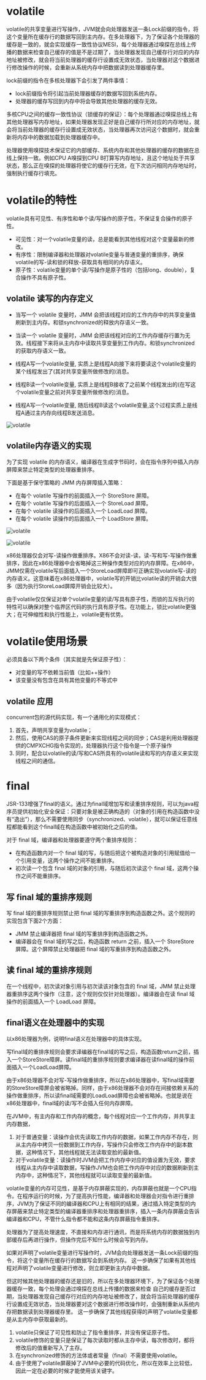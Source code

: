 # volatile
volatile的共享变量进行写操作，JVM就会向处理器发送一条Lock前缀的指令，将这个变量所在缓存行的数据写回到主内存。在多处理器下，为了保证各个处理器的缓存是一致的，就会实现缓存一致性协议MESI，每个处理器通过嗅探在总线上传播的数据来检查自己缓存的值是不是过期了，当处理器发现自己缓存行对应的内存地址被修改，就会将当前处理器的缓存行设置成无效状态，当处理器对这个数据进行修改操作的时候，会重新从系统内存中把数据读到处理器缓存里。
    
lock前缀的指令在多核处理器下会引发了两件事情：    
- lock前缀指令将引起当前处理器缓存的数据写回到系统内存。
- 处理器的缓存写回到内存中将会导致其他处理器的缓存无效。
    
多核CPU之间的缓存一致性协议（锁缓存的保证）：每个处理器通过嗅探总线上有其他处理器写内存地址，如果处理器发现正好是自己缓存行所对应的内存地址，就会将当前处理器的缓存行设置成无效状态，当处理器再次访问这个数据时，就会重新将内存中的数据加载到处理器缓存中。
    
处理器使用嗅探技术保证它的内部缓存、系统内存和其他处理器的缓存的数据在总线上保持一致。例如CPU A嗅探到CPU B打算写内存地址，且这个地址处于共享状态，那么正在嗅探的处理器将使它的缓存行无效，在下次访问相同内存地址时，强制执行缓存行填充。
    

# volatile的特性
volatile具有可见性、有序性和单个读/写操作的原子性，不保证复合操作的原子性。
    
- 可见性：对一个volatile变量的读，总是能看到其他线程对这个变量最新的修改。
- 有序性：限制编译器和处理器对volatile变量与普通变量的重排序，确保volatile的写-读和锁的释放-获取具有相同的内存语义。
- 原子性：volatile变量的单个读/写操作是原子性的（包括long、double），复合操作不具有原子性。
    

## volatile 读写的内存定义
- 当写一个 volatile 变量时，JMM 会把该线程对应的工作内存中的共享变量值刷新到主内存。和锁synchronized的释放内存语义一致。
- 当读一个 volatile 变量时，JMM 会把该线程对应的工作内存缓存行置为无效。线程接下来将从主内存中读取共享变量到工作内存。和锁synchronized的获取内存语义一致。
    
- 线程A写一个volatile变量, 实质上是线程A向接下来将要读这个volatile变量的某个线程发出了(其对共享变量所做修改的)消息。
- 线程B读一个volatile变量, 实质上是线程B接收了之前某个线程发出的(在写这个volatile变量之前对共享变量所做修改的)消息。
- 线程A写一个volatile变量, 随后线程B读这个volatile变量,这个过程实质上是线程A通过主内存向线程B发送消息。
    
![volatile](../../../../resources/images/jmm/volatile.jpg)  
    
## volatile内存语义的实现
为了实现 volatile 的内存语义，编译器在生成字节码时，会在指令序列中插入内存屏障来禁止特定类型的处理器重排序。
    
下面是基于保守策略的 JMM 内存屏障插入策略：
- 在每个 volatile 写操作的前面插入一个 StoreStore 屏障。
- 在每个 volatile 写操作的后面插入一个 StoreLoad 屏障。
- 在每个 volatile 读操作的后面插入一个 LoadLoad 屏障。
- 在每个 volatile 读操作的后面插入一个 LoadStore 屏障。
    
![volatile](../../../../resources/images/jmm/volatile-read.jpg)  
    
![volatile](../../../../resources/images/jmm/volatile-write.jpg)  
    
x86处理器仅会对写-读操作做重排序。X86不会对读-读，读-写和写-写操作做重排序，因此在x86处理器中会省略掉这三种操作类型对应的内存屏障。在x86中，JMM仅需在volatile写后面插入一个StoreLoad屏障即可正确实现volatile写-读的内存语义。这意味着在x86处理器中，volatile写的开销比volatile读的开销会大很多（因为执行StoreLoad屏障开销会比较大）。
    
由于volatile仅仅保证对单个volatile变量的读/写具有原子性，而锁的互斥执行的特性可以确保对整个临界区代码的执行具有原子性。在功能上，锁比volatile更强大；在可伸缩性和执行性能上，volatile更有优势。
    

# volatile使用场景
必须具备以下两个条件（其实就是先保证原子性）：    
- 对变量的写不依赖当前值（比如++操作）
- 该变量没有包含在具有其他变量的不等式中
    

## volatile 应用
concurrent包的源代码实现，有一个通用化的实现模式：
1. 首先，声明共享变量为volatile；
2. 然后，使用CAS的原子条件更新来实现线程之间的同步；CAS是利用处理器提供的CMPXCHG指令实现的，处理器执行这个指令是一个原子操作
3. 同时，配合以volatile的读/写和CAS所具有的volatile读和写的内存语义来实现线程之间的通信。
    

# final
JSR-133增强了final的语义。通过为final域增加写和读重排序规则，可以为java程序员提供初始化安全保证：只要对象是被正确构造的（对象的引用在构造函数中没有“逸出”），那么不需要使用同步（synchronized、volatile），就可以保证任意线程都能看到这个final域在构造函数中被初始化之后的值。
    
对于 final 域，编译器和处理器要遵守两个重排序规则：    
- 在构造函数内对一个 final 域的写，与随后把这个被构造对象的引用赋值给一个引用变量，这两个操作之间不能重排序。
- 初次读一个包含 final 域的对象的引用，与随后初次读这个 final 域，这两个操作之间不能重排序。
    
## 写 final 域的重排序规则
写 final 域的重排序规则禁止把 final 域的写重排序到构造函数之外。这个规则的实现包含下面2个方面：
    
- JMM 禁止编译器把 final 域的写重排序到构造函数之外。
- 编译器会在 final 域的写之后，构造函数 return 之前，插入一个 StoreStore 屏障。这个屏障禁止处理器把 final 域的写重排序到构造函数之外。
    
## 读 final 域的重排序规则
在一个线程中，初次读对象引用与初次读该对象包含的 final 域，JMM 禁止处理器重排序这两个操作（注意，这个规则仅仅针对处理器）。编译器会在读 final 域操作的前面插入一个 LoadLoad 屏障。
    
## final语义在处理器中的实现
以x86处理器为例，说明final语义在处理器中的具体实现。
    
写final域的重排序规则会要求译编器在final域的写之后，构造函数return之前，插入一个StoreStore障屏。读final域的重排序规则要求编译器在读final域的操作前面插入一个LoadLoad屏障。
    
由于x86处理器不会对写-写操作做重排序，所以在x86处理器中，写final域需要的StoreStore障屏会被省略掉。同样，由于x86处理器不会对存在间接依赖关系的操作做重排序，所以读final域需要的LoadLoad屏障也会被省略掉。也就是说在x86处理器中，final域的读/写不会插入任何内存屏障。
    
















在JVM中，有主内存和工作内存的概念，每个线程对应一个工作内存，并共享主内存数据，
1. 对于普通变量：读操作会优先读取工作内存的数据，如果工作内存不存在，则从主内存中拷贝一份数据到工作内存，写操作只会修改工作内存中的副本数据，这种情况下，其他线程就无法读取变脸的最新值。
2. 对于volatile变量：读操作时JVM会把工作内存中对应的值设置为无效，要求线程从主内存中读取数据，写操作JVM也会把工作内存中对应的数据刷新到主内存中，这种情况下，其他线程就可以读取变量的最新值。

volatile变量的内存可见性，是基于内存屏蔽实现的，内存屏蔽也就是一个CPU指令。在程序运行的时候，为了提高执行性能，编译器和处理器会对指令进行重排序，JVM为了保证不同的编译器和CPU上有相同的结果，通过插入特定类型的内存屏蔽来禁止特定类型的编译器重排序和处理器重排序，插入一条内存屏蔽会告诉编译器和CPU，不管什么指令都不能和这条内存屏蔽指令重排序。

处理器为了提高处理速度，不直接和内存进行通讯，而是将系统内存的数据独到内部缓存后再进行操作，但操作完后不知什么时候会写到内存。

如果对声明了volatile变量进行写操作时，JVM会向处理器发送一条Lock前缀的指令，将这个变量所在缓存行的数据写会到系统内存。 这一步确保了如果有其他线程对声明了volatile变量进行修改，则立即更新主内存中数据。

但这时候其他处理器的缓存还是旧的，所以在多处理器环境下，为了保证各个处理器缓存一致，每个处理会通过嗅探在总线上传播的数据来检查 自己的缓存是否过期，当处理器发现自己缓存行对应的内存地址被修改了，就会将当前处理器的缓存行设置成无效状态，当处理器要对这个数据进行修改操作时，会强制重新从系统内存把数据读到处理器缓存里。 这一步确保了其他线程获得的声明了volatile变量都是从主内存中获取最新的。

1. volatile只保证了可见性和防止了指令重排序，并没有保证原子性。
2. volatile修饰的变量只是保证了每次读取时都从主存中读，每次修改时，都将修改后的值重新写入了主存。
3. 在synchronized修饰的方法体或者常量（final）不需要使用volatile。
4. 由于使用了volatile屏蔽掉了JVM中必要的代码优化，所以在效率上比较低，因此一定在必要的时候才能使用该关键字。

